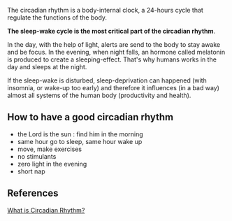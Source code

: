 The circadian rhythm is a body-internal clock, a 24-hours cycle that regulate the functions of the body. 

**The sleep-wake cycle is the most critical part of the circadian rhythm**. 

In the day, with the help of light, alerts are send to the body to stay awake and be focus. In the evening, when night falls, an hormone called melatonin is produced to create a sleeping-effect. That's why humans works in the day and sleeps at the night.

If the sleep-wake is disturbed, sleep-deprivation can happened (with insomnia, or wake-up too early) and therefore it influences (in a bad way) almost all systems of the human body (productivity and health).

## How to have a good circadian rhythm
- the Lord is the sun : find him in the morning
- same hour go to sleep, same hour wake up
- move, make exercises
- no stimulants
- zero light in the evening
- short nap  

## References

[What is Circadian Rhythm?](https://www.sleepfoundation.org/articles/what-circadian-rhythm/)